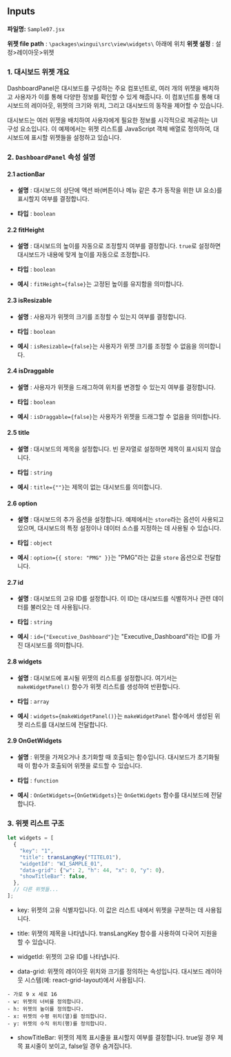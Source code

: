 ## Inputs
**파일명:**  `Sample07.jsx`

**위젯 file path** :  `\packages\wingui\src\view\widgets\` 아래에 위치
**위젯 설정** : 설정>레이아웃>위젯

### 1. 대시보드 위젯 개요
DashboardPanel은 대시보드를 구성하는 주요 컴포넌트로, 여러 개의 위젯을 배치하고 사용자가 이를 통해 다양한 정보를 확인할 수 있게 해줍니다. 이 컴포넌트를 통해 대시보드의 레이아웃, 위젯의 크기와 위치, 그리고 대시보드의 동작을 제어할 수 있습니다.

대시보드는 여러 위젯을 배치하여 사용자에게 필요한 정보를 시각적으로 제공하는 UI 구성 요소입니다. 이 예제에서는 위젯 리스트를 JavaScript 객체 배열로 정의하여, 대시보드에 표시할 위젯들을 설정하고 있습니다.

### 2. `DashboardPanel` 속성 설명
#### 2.1 **actionBar**  
- **설명** : 대시보드의 상단에 액션 바(버튼이나 메뉴 같은 추가 동작을 위한 UI 요소)를 표시할지 여부를 결정합니다.
 
- **타입** : `boolean`
 
#### 2.2 **fitHeight**  
- **설명** : 대시보드의 높이를 자동으로 조정할지 여부를 결정합니다. `true`로 설정하면 대시보드가 내용에 맞게 높이를 자동으로 조정합니다.
 
- **타입** : `boolean`
 
- **예시** : `fitHeight={false}`는 고정된 높이를 유지함을 의미합니다.
#### 2.3 **isResizable**  
- **설명** : 사용자가 위젯의 크기를 조정할 수 있는지 여부를 결정합니다.
 
- **타입** : `boolean`
 
- **예시** : `isResizable={false}`는 사용자가 위젯 크기를 조정할 수 없음을 의미합니다.
#### 2.4 **isDraggable**  
- **설명** : 사용자가 위젯을 드래그하여 위치를 변경할 수 있는지 여부를 결정합니다.
 
- **타입** : `boolean`
 
- **예시** : `isDraggable={false}`는 사용자가 위젯을 드래그할 수 없음을 의미합니다.
#### 2.5 **title**  
- **설명** : 대시보드의 제목을 설정합니다. 빈 문자열로 설정하면 제목이 표시되지 않습니다.
 
- **타입** : `string`
 
- **예시** : `title={""}`는 제목이 없는 대시보드를 의미합니다.
#### 2.6 **option**  
- **설명** : 대시보드의 추가 옵션을 설정합니다. 예제에서는 `store`라는 옵션이 사용되고 있으며, 대시보드의 특정 설정이나 데이터 소스를 지정하는 데 사용될 수 있습니다.
 
- **타입** : `object`
 
- **예시** : `option={{ store: "PMG" }}`는 "PMG"라는 값을 `store` 옵션으로 전달합니다.
#### 2.7 **id**  
- **설명** : 대시보드의 고유 ID를 설정합니다. 이 ID는 대시보드를 식별하거나 관련 데이터를 불러오는 데 사용됩니다.
 
- **타입** : `string`
 
- **예시** : `id={"Executive_Dashboard"}`는 "Executive_Dashboard"라는 ID를 가진 대시보드를 의미합니다.
#### 2.8 **widgets**  
- **설명** : 대시보드에 표시될 위젯의 리스트를 설정합니다. 여기서는 `makeWidgetPanel()` 함수가 위젯 리스트를 생성하여 반환합니다.
 
- **타입** : `array`
 
- **예시** : `widgets={makeWidgetPanel()}`는 `makeWidgetPanel` 함수에서 생성된 위젯 리스트를 대시보드에 전달합니다.
#### 2.9 **OnGetWidgets**  
- **설명** : 위젯을 가져오거나 초기화할 때 호출되는 함수입니다. 대시보드가 초기화될 때 이 함수가 호출되어 위젯을 로드할 수 있습니다.
 
- **타입** : `function`
 
- **예시** : `OnGetWidgets={OnGetWidgets}`는 `OnGetWidgets` 함수를 대시보드에 전달합니다.


### 3. 위젯 리스트 구조
```javascript
let widgets = [
  {
    "key": "1",
    "title": transLangKey("TITEL01"),
    "widgetId": "WI_SAMPLE_01",
    "data-grid": {"w": 2, "h": 44, "x": 0, "y": 0},
    "showTitleBar": false,
  },
  // 다른 위젯들...
];
```
 - key: 위젯의 고유 식별자입니다. 이 값은 리스트 내에서 위젯을 구분하는 데 사용됩니다.

- title: 위젯의 제목을 나타냅니다. transLangKey 함수를 사용하여 다국어 지원을 할 수 있습니다.

- widgetId: 위젯의 고유 ID를 나타냅니다. 
- data-grid: 위젯의 레이아웃 위치와 크기를 정의하는 속성입니다. 대시보드 레이아웃 시스템(예: react-grid-layout)에서 사용됩니다.
```
- 가로 9 x 세로 16
- w: 위젯의 너비를 정의합니다.
- h: 위젯의 높이를 정의합니다.
- x: 위젯의 수평 위치(열)를 정의합니다.
- y: 위젯의 수직 위치(행)를 정의합니다.
```

- showTitleBar: 위젯의 제목 표시줄을 표시할지 여부를 결정합니다. true일 경우 제목 표시줄이 보이고, false일 경우 숨겨집니다.